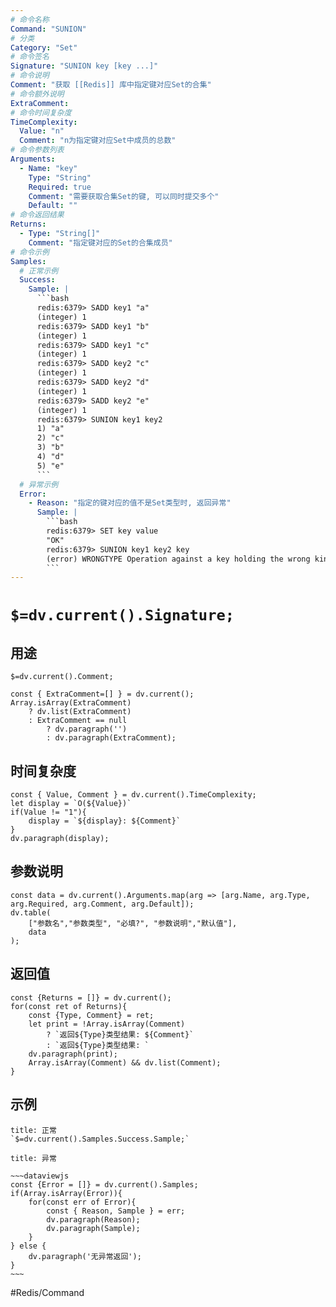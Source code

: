```yaml
---
# 命令名称
Command: "SUNION"
# 分类
Category: "Set"
# 命令签名
Signature: "SUNION key [key ...]"
# 命令说明
Comment: "获取 [[Redis]] 库中指定键对应Set的合集"
# 命令额外说明
ExtraComment:
# 命令时间复杂度
TimeComplexity:
  Value: "n"
  Comment: "n为指定键对应Set中成员的总数"
# 命令参数列表
Arguments:
  - Name: "key"
    Type: "String"
    Required: true
    Comment: "需要获取合集Set的键, 可以同时提交多个"
    Default: ""
# 命令返回结果
Returns:
  - Type: "String[]"
    Comment: "指定键对应的Set的合集成员"
# 命令示例
Samples:
  # 正常示例
  Success:
    Sample: |
      ```bash
      redis:6379> SADD key1 "a"
      (integer) 1
      redis:6379> SADD key1 "b"
      (integer) 1
      redis:6379> SADD key1 "c"
      (integer) 1
      redis:6379> SADD key2 "c"
      (integer) 1
      redis:6379> SADD key2 "d"
      (integer) 1
      redis:6379> SADD key2 "e"
      (integer) 1
      redis:6379> SUNION key1 key2
      1) "a"
      2) "c"
      3) "b"
      4) "d"
      5) "e"
      ```
  # 异常示例
  Error:
    - Reason: "指定的键对应的值不是Set类型时, 返回异常"
      Sample: |
        ```bash
        redis:6379> SET key value
        "OK"
        redis:6379> SUNION key1 key2 key
        (error) WRONGTYPE Operation against a key holding the wrong kind of value
        ``` 
---
```


# `$=dv.current().Signature;`

## 用途
`$=dv.current().Comment;`

```dataviewjs
const { ExtraComment=[] } = dv.current();
Array.isArray(ExtraComment) 
	? dv.list(ExtraComment) 
	: ExtraComment == null 
		? dv.paragraph('') 
		: dv.paragraph(ExtraComment);
```

## 时间复杂度
```dataviewjs
const { Value, Comment } = dv.current().TimeComplexity;
let display = `O(${Value})`
if(Value != "1"){
	display = `${display}: ${Comment}`
}
dv.paragraph(display);
```

## 参数说明
```dataviewjs
const data = dv.current().Arguments.map(arg => [arg.Name, arg.Type, arg.Required, arg.Comment, arg.Default]);
dv.table(
	["参数名","参数类型", "必填?", "参数说明","默认值"],
	data
);
```

## 返回值
```dataviewjs
const {Returns = []} = dv.current();
for(const ret of Returns){
	const {Type, Comment} = ret;
	let print = !Array.isArray(Comment) 
		? `返回${Type}类型结果: ${Comment}`
		: `返回${Type}类型结果: `
	dv.paragraph(print);
	Array.isArray(Comment) && dv.list(Comment);
}
```

## 示例
```ad-success
title: 正常
`$=dv.current().Samples.Success.Sample;`
```

```ad-danger
title: 异常

~~~dataviewjs
const {Error = []} = dv.current().Samples;
if(Array.isArray(Error)){
	for(const err of Error){
		const { Reason, Sample } = err;
		dv.paragraph(Reason);
		dv.paragraph(Sample);
	}
} else {
	dv.paragraph('无异常返回');
}
~~~

```

#Redis/Command 